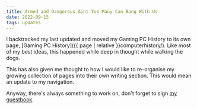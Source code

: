 ```yaml
---
title: Armed and Dangerous Aint Too Many Can Bang With Us
date: 2022-09-15
tags: updates
---
```


I backtracked my last updated and moved my Gaming PC History to its own page, [Gaming PC History]({{ page | relative }}computerhistory/). 
Like most of my best ideas, this happened while deep in thought while walking the dogs. 

This has also given me thought to how I would like to re-organise my growing collection of pages into their own writing section. This would mean an update to my navigation.

Anyway, there's always something to work on, don't forget to sign [my guestbook](https://guestbook.flamedfury.com).